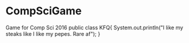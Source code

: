 # CompSciGame
Game for Comp Sci 2016
public class KFQ{
System.out.println("I like my steaks like I like my pepes. Rare af");
}
